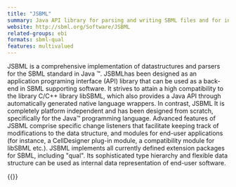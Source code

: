 ```yaml
---
title: "JSBML"
summary: Java API library for parsing and writing SBML files and for in-memory manipulation of SBML data structures
website: http://sbml.org/Software/JSBML
related-groups: ebi
formats: sbml-qual
features: multivalued
---
```



JSBML is a comprehensive implementation of datastructures and parsers
for the SBML standard in Java ™. JSBMLhas been designed as an
application programing interface (API) library that can be used as a
back-end in SBML supporting software. It strives to attain a high
compatibility to the library C/C++ library libSBML, which also provides
a Java API through automatically generated native language wrappers. In
contrast, JSBML It is completely platform independent and has been
designed from scratch, specifically for the Java™ programming language.
Advanced features of JSBML comprise specific change listeners that
facilitate keeping track of modifications to the data structure, and
modules for end-user applications (for instance, a CellDesigner plug-in
module, a compatibility module for libSBML etc.). JSBML implements all
currently defined extension packages for SBML, including "qual". Its
sophisticated type hierarchy and flexible data structure can be used as
internal data representation of end-user software.


{{<ref Drager2011>}}



